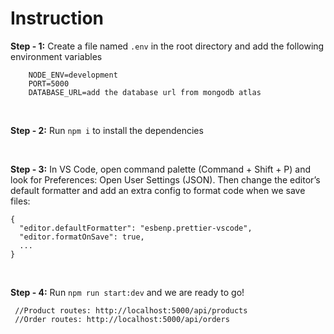 # **Instruction**

**Step - 1:** Create a file named `.env` in the root directory and add the following environment variables

```
    NODE_ENV=development
    PORT=5000
    DATABASE_URL=add the database url from mongodb atlas

```

<br>

**Step - 2:** Run `npm i` to install the dependencies

<br>

**Step - 3:** In VS Code, open command palette (Command + Shift + P) and look for Preferences: Open User Settings (JSON). Then change the editor’s default formatter and add an extra config to format code when we save files:

```
{
  "editor.defaultFormatter": "esbenp.prettier-vscode",
  "editor.formatOnSave": true,
  ...
}
```

<br>

**Step - 4:** Run `npm run start:dev` and we are ready to go!

```
 //Product routes: http://localhost:5000/api/products
 //Order routes: http://localhost:5000/api/orders
```

<br>
